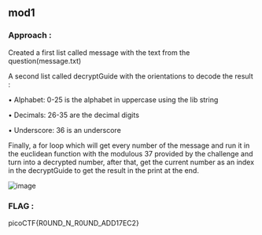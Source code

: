 ## mod1 

### Approach :


Created a first list called message with the text from the question(message.txt)


A second list called decryptGuide with the orientations to decode the result :


•	Alphabet: 0-25 is the alphabet in uppercase using the lib string

•	Decimals: 26-35 are the decimal digits

•	Underscore: 36 is an underscore


Finally, a for loop which will get every number of the message and run it in the euclidean function with the modulous 37 provided by the challenge and turn into a decrypted number, after that, get the current number as an index in the decryptGuide to get the result in the print at the end.


![image](https://github.com/parthhhhh21/picoCTF-writeups/assets/148140667/8d7ce85c-bb23-4838-8476-b183688f0cbc)


 

### FLAG :



picoCTF{R0UND_N_R0UND_ADD17EC2}



